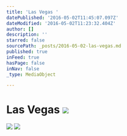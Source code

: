 ```yaml
---
title: 'Las Vegas '
datePublished: '2016-05-02T11:45:07.097Z'
dateModified: '2016-05-02T11:23:32.404Z'
author: []
description: ''
starred: false
sourcePath: _posts/2016-05-02-las-vegas.md
published: true
inFeed: true
hasPage: false
inNav: false
_type: MediaObject

---
```

# Las Vegas ![](https://the-grid-user-content.s3-us-west-2.amazonaws.com/c119a894-cb08-4744-9262-1810ab2a9972.jpg)
![](https://the-grid-user-content.s3-us-west-2.amazonaws.com/c58e820e-41a3-43c3-a860-26005052328c.jpg)
![](https://the-grid-user-content.s3-us-west-2.amazonaws.com/14b2ae20-9013-4196-a6d1-00dc1460b68e.jpg)
